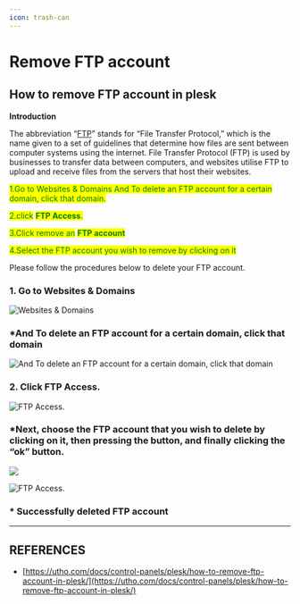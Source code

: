 ```yaml
---
icon: trash-can
---
```


# Remove FTP account

## How to remove FTP account in plesk

**Introduction**

The abbreviation “[FTP](https://en.wikipedia.org/wiki/File_Transfer_Protocol)” stands for “File Transfer Protocol,” which is the name given to a set of guidelines that determine how files are sent between computer systems using the internet. File Transfer Protocol (FTP) is used by businesses to transfer data between computers, and websites utilise FTP to upload and receive files from the servers that host their websites.

<mark style="color:green;">1.Go to Websites & Domains And To delete an FTP account for a certain domain, click that domain.</mark>

<mark style="color:green;">2.click</mark> <mark style="color:green;"></mark><mark style="color:green;">**FTP Access**</mark><mark style="color:green;">.</mark>

<mark style="color:green;">3.Click remove an</mark> <mark style="color:green;"></mark><mark style="color:green;">**FTP account**</mark>

<mark style="color:green;">4.Select the FTP account you wish to remove by clicking on it</mark>

Please follow the procedures below to delete your FTP account.

### **1. Go to Websites & Domains**



![Websites & Domains](https://utho.com/docs/control-panels/plesk/how-to-remove-ftp-account-in-plesk/images/image-204.png)

### \*And To delete an FTP account for a certain domain, click that domain&#x20;

![And To delete an FTP account for a certain domain, click that domain](https://utho.com/docs/control-panels/plesk/how-to-remove-ftp-account-in-plesk/images/image-205-1024x227.png)

### 2. Click **FTP Access**.&#x20;

![FTP Access.](https://utho.com/docs/control-panels/plesk/how-to-remove-ftp-account-in-plesk/images/image-206-1024x317.png)

### \*Next, choose the FTP account that you wish to delete by clicking on it, then pressing the button, and finally clicking the “ok” button.&#x20;

![](https://utho.com/docs/control-panels/plesk/how-to-remove-ftp-account-in-plesk/images/image-207-1024x285.png)

![FTP Access.](https://utho.com/docs/control-panels/plesk/how-to-remove-ftp-account-in-plesk/images/image-208-1024x186.png)

### \* Successfully deleted FTP account 

***

## REFERENCES

* [https://utho.com/docs/control-panels/plesk/how-to-remove-ftp-account-in-plesk/](https://utho.com/docs/control-panels/plesk/how-to-remove-ftp-account-in-plesk/)


